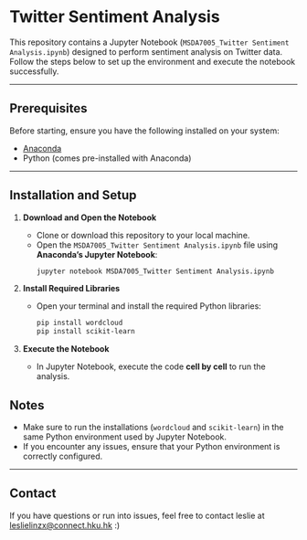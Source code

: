 

# Twitter Sentiment Analysis

This repository contains a Jupyter Notebook (`MSDA7005_Twitter Sentiment Analysis.ipynb`) designed to perform sentiment analysis on Twitter data. Follow the steps below to set up the environment and execute the notebook successfully.

---

## **Prerequisites**
Before starting, ensure you have the following installed on your system:
- [Anaconda](https://www.anaconda.com/)
- Python (comes pre-installed with Anaconda)

---

## **Installation and Setup**

1. **Download and Open the Notebook**
   - Clone or download this repository to your local machine.
   - Open the `MSDA7005_Twitter Sentiment Analysis.ipynb` file using **Anaconda’s Jupyter Notebook**:
     ```bash
     jupyter notebook MSDA7005_Twitter Sentiment Analysis.ipynb
     ```

2. **Install Required Libraries**
   - Open your terminal and install the required Python libraries:
     ```bash
     pip install wordcloud
     pip install scikit-learn
     ```

3. **Execute the Notebook**
   - In Jupyter Notebook, execute the code **cell by cell** to run the analysis.


## **Notes**
- Make sure to run the installations (`wordcloud` and `scikit-learn`) in the same Python environment used by Jupyter Notebook.
- If you encounter any issues, ensure that your Python environment is correctly configured.

---

## **Contact**
If you have questions or run into issues, feel free to contact leslie at leslielinzx@connect.hku.hk :)


